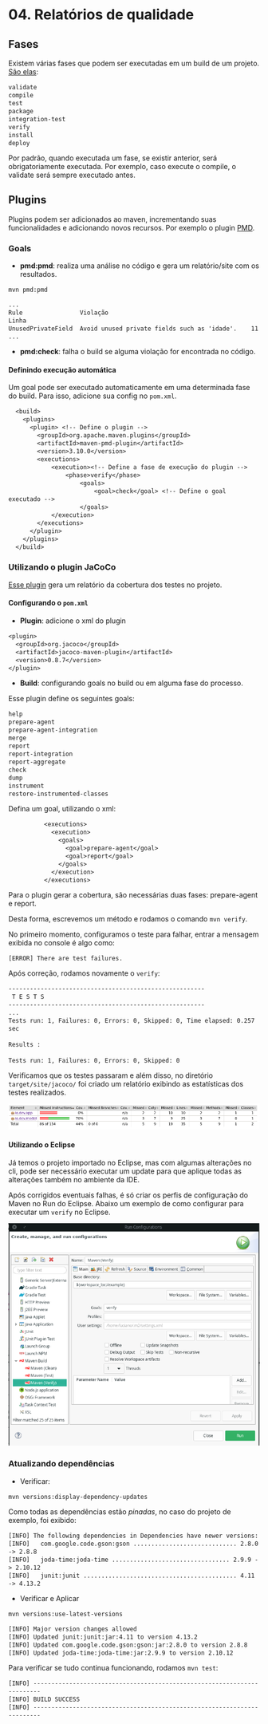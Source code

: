 # 04. Relatórios de qualidade

## Fases 

Existem várias fases que podem ser executadas em um build de um projeto. [São elas](https://maven.apache.org/guides/getting-started/maven-in-five-minutes.html#running-maven-tools): 

```
validate
compile
test
package
integration-test
verify
install
deploy
```

Por padrão, quando executada um fase, se existir anterior, será obrigatoriamente executada. Por exemplo, caso execute o compile, o validate será sempre executado antes.

## Plugins

Plugins podem ser adicionados ao maven, incrementando suas funcionalidades e adicionando novos recursos. Por exemplo o plugin [PMD](https://maven.apache.org/plugins/maven-pmd-plugin/).

### Goals 

- **pmd:pmd**: realiza uma análise no código e gera um relatório/site com os resultados.

```
mvn pmd:pmd
```

```
...
Rule                Violação                                        Linha
UnusedPrivateField  Avoid unused private fields such as 'idade'.    11
...
```

- **pmd:check**: falha o build se alguma violação for encontrada no código.

#### Definindo execução automática

Um goal pode ser executado automaticamente em uma determinada fase do build. Para isso, adicione sua config no `pom.xml`.

```
  <build>
    <plugins>
      <plugin> <!-- Define o plugin -->
        <groupId>org.apache.maven.plugins</groupId>
        <artifactId>maven-pmd-plugin</artifactId>
        <version>3.10.0</version>
        <executions>
            <execution><!-- Define a fase de execução do plugin -->
                <phase>verify</phase>
                    <goals>
                        <goal>check</goal> <!-- Define o goal executado -->
                    </goals>
            </execution>
        </executions>
      </plugin>
    </plugins>
  </build>
```

### Utilizando o plugin JaCoCo

[Esse plugin](https://www.eclemma.org/jacoco/trunk/doc/maven.html) gera um relatório da cobertura dos testes no projeto.

#### Configurando o `pom.xml`

- **Plugin**: adicione o xml do plugin

```
<plugin>
  <groupId>org.jacoco</groupId>
  <artifactId>jacoco-maven-plugin</artifactId>
  <version>0.8.7</version>
</plugin> 
```

- **Build**: configurando goals no build ou em alguma fase do processo.

Esse plugin define os seguintes goals:

```
help
prepare-agent
prepare-agent-integration
merge
report
report-integration
report-aggregate
check
dump
instrument
restore-instrumented-classes
```

Defina um goal, utilizando o xml:

```
          <executions>
            <execution>
              <goals>
                <goal>prepare-agent</goal>
                <goal>report</goal>
              </goals>
            </execution>
          </executions>
```

Para o plugin gerar a cobertura, são necessárias duas fases: prepare-agent e report.

Desta forma, escrevemos um método e rodamos o comando `mvn verify`.

No primeiro momento, configuramos o teste para falhar, entrar a mensagem exibida no console é algo como:

```
[ERROR] There are test failures.
```

Após correção, rodamos novamente o `verify`:

```
-------------------------------------------------------
 T E S T S
-------------------------------------------------------
...
Tests run: 1, Failures: 0, Errors: 0, Skipped: 0, Time elapsed: 0.257 sec

Results :

Tests run: 1, Failures: 0, Errors: 0, Skipped: 0
```

Verificamos que os testes passaram e além disso, no diretório `target/site/jacoco/` foi criado um relatório exibindo as estatísticas dos testes realizados.

![](imgs/001-estatisticas-de-testes.png)

#### Utilizando o Eclipse

Já temos o projeto importado no Eclipse, mas com algumas alterações no cli, pode ser necessário executar um update para que aplique todas as alterações também no ambiente da IDE.

Após corrigidos eventuais falhas, é só criar os perfis de configuração do Maven no Run do Eclipse. Abaixo um exemplo de como configurar para executar um `verify` no Eclipse.

![](imgs/002-configuracao-eclipse.png)

### Atualizando dependências

- Verificar:

```
mvn versions:display-dependency-updates
```

Como todas as dependências estão _pinadas_, no caso do projeto de exemplo, foi exibido: 

```
[INFO] The following dependencies in Dependencies have newer versions:
[INFO]   com.google.code.gson:gson ............................. 2.8.0 -> 2.8.8
[INFO]   joda-time:joda-time ................................. 2.9.9 -> 2.10.12
[INFO]   junit:junit ........................................... 4.11 -> 4.13.2
```

- Verificar e Aplicar

```
mvn versions:use-latest-versions
```

```
[INFO] Major version changes allowed
[INFO] Updated junit:junit:jar:4.11 to version 4.13.2
[INFO] Updated com.google.code.gson:gson:jar:2.8.0 to version 2.8.8
[INFO] Updated joda-time:joda-time:jar:2.9.9 to version 2.10.12
```

Para verificar se tudo continua funcionando, rodamos `mvn test`:

```
[INFO] ------------------------------------------------------------------------
[INFO] BUILD SUCCESS
[INFO] ------------------------------------------------------------------------
```